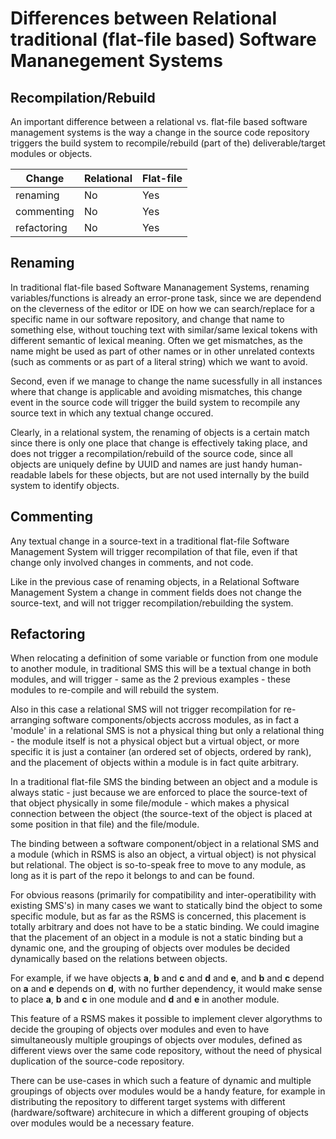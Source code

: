 # Differences between Relational traditional (flat-file based) Software Mananegement Systems

## Recompilation/Rebuild

An important difference between a relational vs. flat-file based software management systems is the way a change in the source code repository triggers the build system to recompile/rebuild (part of the) deliverable/target modules or objects.

| Change   | Relational  | Flat-file |
---------- | ----------- | --------- |
| renaming | No          | Yes       |
| commenting | No        | Yes       |
| refactoring | No       | Yes       |


## Renaming

In traditional flat-file based Software Mananagement Systems, renaming variables/functions is already an error-prone task, since we are dependend on the cleverness of the editor or IDE on how we can search/replace for a specific name in our software repository, and change that name to something else, without touching text with similar/same lexical tokens with different semantic of lexical meaning. Often we get mismatches, as the name might be used as part of other names or in other unrelated contexts (such as comments or as part of a literal string) which we want to avoid.

Second, even if we manage to change the name sucessfully in all instances where that change is applicable and avoiding mismatches, this change event in the source code will trigger the build system to recompile any source text in which any textual change occured.

Clearly, in a relational system, the renaming of objects is a certain match since there is only one place that change is effectively taking place, and does not trigger a recompilation/rebuild of the source code, since all objects are uniquely define by UUID and names are just handy human-readable labels for these objects, but are not used internally by the build system to identify objects.

## Commenting

Any textual change in a source-text in a traditional flat-file Software Management System will trigger recompilation of that file, even if that change only involved changes in comments, and not code.

Like in the previous case of renaming objects, in a Relational Software Management System a change in comment fields does not change the source-text, and will not trigger recompilation/rebuilding the system.

## Refactoring

When relocating a definition of some variable or function from one module to another module, in traditional SMS this will be a textual change in both modules, and will trigger - same as the 2 previous examples - these modules to re-compile and will rebuild the system.

Also in this case a relational SMS will not trigger recompilation for re-arranging software components/objects accross modules, as in fact a 'module' in a relational SMS is not a physical thing but only a relational thing - the module itself is not a physical object but a virtual object, or more specific it is just a container (an ordered set of objects, ordered by rank), and the placement of objects within a module is in fact quite arbitrary.

In a traditional flat-file SMS the binding between an object and a module is always static - just because we are enforced to place the source-text of that object physically in some file/module - which makes a physical connection between the object (the source-text of the object is placed at some position in that file) and the file/module.

The binding between a software component/object in a relational SMS and a module (which in RSMS is also an object, a virtual object) is not physical but relational. The object is so-to-speak free to move to any module, as long as it is part of the repo it belongs to and can be found.

For obvious reasons (primarily for compatibility and inter-operatibility with existing SMS's) in many cases we want to statically bind the object to some specific module, but as far as the RSMS is concerned, this placement is totally arbitrary and does not have to be a static binding.  We could imagine that the placement of an object in a module is not a static binding but a dynamic one, and the grouping of objects over modules be decided dynamically based on the relations between objects.

For example, if we have objects **a**, **b** and **c** and **d** and **e**, and **b** and **c** depend on **a** and **e** depends on **d**, with no further dependency, it would make sense to place **a**, **b** and **c** in one module and **d** and **e** in another module.

This feature of a RSMS makes it possible to implement clever algorythms to decide the grouping of objects over modules and even to have simultaneously multiple groupings of objects over modules, defined as different views over the same code repository, without the need of physical duplication of the source-code repository.

There can be use-cases in which such a feature of dynamic and multiple groupings of objects over modules would be a handy feature, for example in distributing the repository to different target systems with different (hardware/software) architecure in which a different grouping of objects over modules would be a necessary feature.




